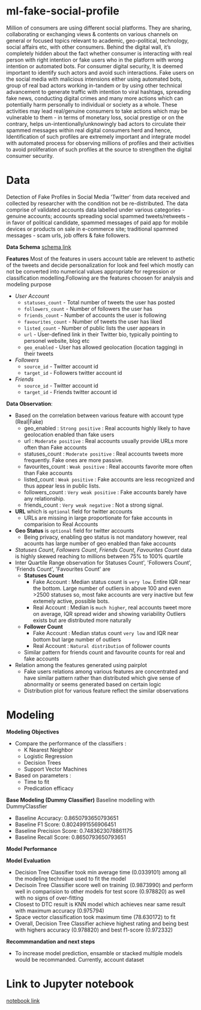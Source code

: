 # ml-fake-social-profile
Million of consumers are using different social platforms. They are sharing, collaborating or exchanging views & contents on various channels on general or focused topics relevant to academic, geo-political, technology, social affairs etc, with other consumers. Behind the digital wall, it’s completely hidden about the fact whether consumer is interacting with real person with right intention or fake users who in the platform with wrong intention or automated bots. For consumer digital security, It is deemed important to identify such actors and avoid such interactions. Fake users on the social media with malicious intensions either using automated bots, group of real bad actors working in-tandem or by using other technical advancement to generate traffic with intention to viral hashtags, spreading fake news, conducting digital crimes and many more actions which can potentially harm personally to individual or society as a whole. These activities may lead real/genuine consumers to take actions which may be vulnerable to them - in terms of monetary loss, social prestige or on the contrary, helps un-intentionally/unknowingly bad actors to circulate their spammed messages within real digital consumers herd and hence, Identification of such profiles are extremely important and integrate model with automated process for observing millions of profiles and their activities to avoid proliferation of such profiles at the source to strengthen the digital consumer security.

# Data
Detection of Fake Profiles in Social Media 'Twitter' from data received and collected by researcher with the condition not be re-distributed. The data comprise of validated accounts data labelled under various categories - 
genuine accounts; accounts spreading social spammed tweets/retweets - in favor of political candidate, spammed 
messages of paid app for mobile devices or products on sale in e-commerce site; traditional spammed messages - scam 
urls, job offers & fake followers.

**Data Schema**
[schema link](https://github.com/vishalnigam/ml-fake-social-profile/blob/main/data/DATA_SCHEMA.txt)

**Features**
Most of the features in users account table are relevent to asthetic of the tweets and decide personalization for look and feel which mostly can not be converted into numerical values appropriate for regression or classification modelling.Following are the features choosen for analysis and modeling purpose
- _User Account_
  - `statuses_count`   - Total number of tweets the user has posted 
  - `followers_count`  - Number of followers the user has
  - `friends_count`    - Number of accounts the user is following
  - `favourites_count` - Number of tweets the user has liked
  - `listed_count`     - Number of public lists the user appears in
  - `url`              - User-defined link in their Twitter bio, typically pointing to personel website, blog etc
  - `geo_enabled`      - User has allowed geolocation (location tagging) in their tweets
- _Followers_
  - `source_id`        - Twitter account id
  - `target_id`        - Followers twitter account id 
- _Friends_
  - `source_id`        - Twitter account id 
  - `target_id`        - Friends twitter account id 

**Data Observation**:
- Based on the correlation between various feature with account type (Real|Fake) 
  - geo_enabled       : `Strong positive`       : Real accounts highly likely to have geolocation enabled than fake users
  - url               : `Moderate positive`     : Real accounts usually provide URLs more often than Fake accounts
  - statuses_count    : `Moderate positive`     : Real accounts tweets more frequently. Fake ones are more passive.
  - favourites_count  : `Weak positive`         : Real accounts favorite more often than Fake accounts
  - listed_count      : `Weak positive`         : Fake accounts are less recognized and thus appear less in public lists.
  - followers_count   : `Very weak positive`    : Fake accounts barely have any relationship.
  - friends_count     : `Very weak negative`    : Not a strong signal.
- __URL__ which is `optional` field for twitter accounts 
  - URLs are missing in large proportionate for fake accounts in comparision to Real Accounts
- __Geo Status__ is `optional` field for twitter accounts                       
  - Being privacy, enabling geo status is not mandatory however, real acounts has large number of geo enabled than fake accounts
- _Statuses Count_, _Followers Count_, _Friends Count_, _Favourites Count_ data is highly skewed reaching to millions
between 75% to 100% quartile
- Inter Quartile Range observation for Statuses Count', 'Followers Count', 'Friends Count', 'Favourites Count' are
  - __Statuses Count__
    - Fake Account : Median status count is `very low`. Entire IQR near the bottom. Large number of outliers in above 100 and even >2500 statuses so, most fake accounts are very inactive but few extemely active, possible bots.
    - Real Account : Median is `much higher`, real accounts tweet more on average, IQR spread wider and showing variability Outliers exists but are distributed more naturally 
  - __Follower Count__ 
    - Fake Account : Median status count `very low` and IQR near bottom but large number of outliers
    - Real Account : `Natural distribution` of follower counts
  - Similar pattern for friends count and favourite counts for real and fake accounts
- Relation among the features generated using pairplot
  - Fake users relations among various features are concentrated and have similar pattern rather than distributed which give sense of abnormality or seems generated based on certain logic
  - Distribution plot for various feature reflect the similar observations

# Modeling
**Modeling Objectives**
- Compare the performance of the classifiers :
  - K Nearest Neighbor
  - Logistic Regression
  - Decision Trees
  - Support Vector Machines
- Based on parameters :
  - Time to fit
  - Predication efficacy

**Base Modeling (Dummy Classifier)**
Baseline modelling with DummyClassfier 
- Baseline Accuracy:        0.8650793650793651
- Baseline F1 Score:        0.8024991556906451
- Baseline Precision Score: 0.7483623078861175
- Baseline Recall Score:    0.8650793650793651

**Model Performance**


**Model Evaluation**
- Decision Tree Classifier took min average time (0.0339101) among all the modeling technique used to fit the model
- Decisoin Tree Classifier score well on training (0.9873990) and perform well in comparision to other models for test  score (0.978820) as well with no signs of over-fitting
- Closest to DTC result is KNN model which achieves near same result with maximum accuracy (0.975794) 
- Space vector classification took maximum time (78.630172) to fit 
- Overall, Decision Tree Classifier achieve highest rating and being best with highers accuracy (0.978820) and best f1-score (0.972332)

**Recommmandation and next steps**
- To increase model prediction, ensamble or stacked multiple models would be recommanded. Currently, account dataset   

# Link to Jupyter notebook
[notebook link](https://github.com/vishalnigam/ml-fake-social-profile/blob/main/user-account.ipynb)